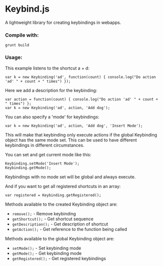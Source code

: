 Keybind.js
==============

A lightweight library for creating keybindings in webapps.

### Compile with: ###
    grunt build

### Usage: ###
This example listens to the shortcut a + d:

    var k = new Keybinding('ad', function(count) { console.log("Do action 'ad' " + count + " times") });

Here we add a description for the keybinding:

    var action = function(count) { console.log("Do action 'ad' " + count + " times") };
    var k = new Keybinding('ad', action, 'Add dog');

You can also specify a 'mode' for keybindings:

    var k = new Keybinding('ad', action, 'Add dog', 'Insert Mode');

This will make that keybinding only execute actions if the global Keybinding object has the same mode set. This can be used to have different keybindings in different circumstances.

You can set and get current mode like this:

    Keybinding.setMode('Insert Mode');
    Keybinding.getMode();

Keybindings with no mode set will be global and always execute.

And if you want to get all registered shortcuts in an array:

    var registered = Keybinding.getRegistered();

Methods available to the created Keybinding object are:

*    ``remove();`` - Remove keybinding
*    ``getShortcut();`` - Get shortcut sequence
*    ``getDescription();`` - Get description of shortcut
*    ``getAction();`` - Get reference to the function being called

Methods available to the global Keybinding object are:

*    ``setMode();`` - Set keybinding mode
*    ``getMode();`` - Get keybinding mode
*    ``getRegistered();`` - Get registered keybindings

